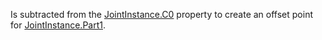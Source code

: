 Is subtracted from the [JointInstance.C0](https://developer.roblox.com/en-us/api-reference/property/JointInstance/C0) property to create an offset point for [JointInstance.Part1](https://developer.roblox.com/en-us/api-reference/property/JointInstance/Part1).